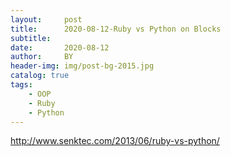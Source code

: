 ```yaml
---
layout:     post
title:      2020-08-12-Ruby vs Python on Blocks
subtitle:   
date:       2020-08-12
author:     BY
header-img: img/post-bg-2015.jpg
catalog: true
tags:
    - OOP
    - Ruby
    - Python
---
```

http://www.senktec.com/2013/06/ruby-vs-python/
